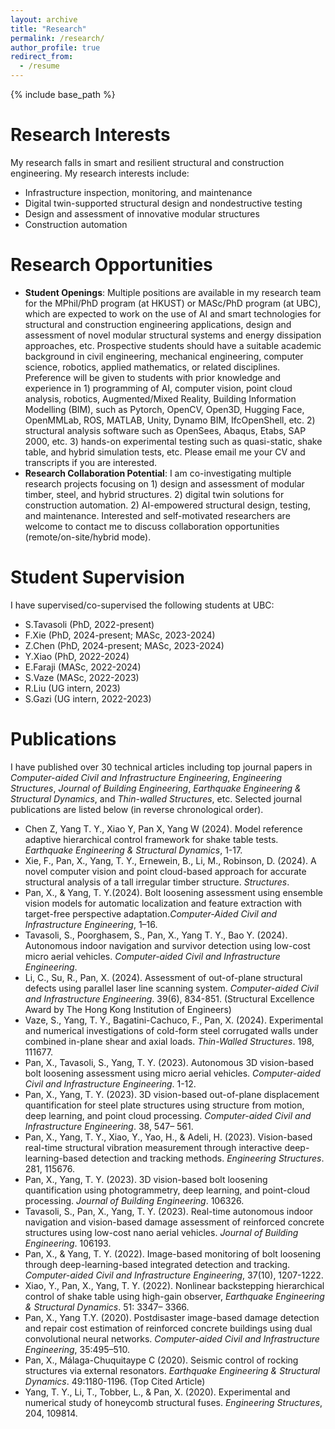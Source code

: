 ```yaml
---
layout: archive
title: "Research"
permalink: /research/
author_profile: true
redirect_from:
  - /resume
---
```


{% include base_path %}

Research Interests
======
My research falls in smart and resilient structural and construction engineering. My research interests include:
* Infrastructure inspection, monitoring, and maintenance
* Digital twin-supported structural design and nondestructive testing
* Design and assessment of innovative modular structures
* Construction automation

Research Opportunities
======
* __Student Openings__: Multiple positions are available in my research team for the MPhil/PhD program (at HKUST) or MASc/PhD program (at UBC), which are expected to work on the use of AI and smart technologies for structural and construction engineering applications, design and assessment of novel modular structural systems and energy dissipation approaches, etc. Prospective students should have a suitable academic background in civil engineering, mechanical engineering, computer science, robotics, applied mathematics, or related disciplines. Preference will be given to students with prior knowledge and experience in 1) programming of AI, computer vision, point cloud analysis, robotics, Augmented/Mixed Reality, Building Information Modelling (BIM), such as Pytorch, OpenCV, Open3D, Hugging Face, OpenMMLab, ROS, MATLAB, Unity, Dynamo BIM, IfcOpenShell, etc. 2) structural analysis software such as OpenSees, Abaqus, Etabs, SAP 2000, etc. 3) hands-on experimental testing such as quasi-static, shake table, and hybrid simulation tests, etc. Please email me your CV and transcripts if you are interested.
* __Research Collaboration Potential__: I am co-investigating multiple research projects focusing on 1) design and assessment of modular timber, steel, and hybrid structures. 2) digital twin solutions for construction automation. 2) AI-empowered structural design, testing, and maintenance.  Interested and self-motivated researchers are welcome to contact me to discuss collaboration opportunities (remote/on-site/hybrid mode).

Student Supervision
======
I have supervised/co-supervised the following students at UBC:
* S.Tavasoli (PhD, 2022-present)
* F.Xie (PhD, 2024-present; MASc, 2023-2024)
* Z.Chen (PhD, 2024-present; MASc, 2023-2024)
* Y.Xiao (PhD, 2022-2024)
* E.Faraji (MASc, 2022-2024)
* S.Vaze (MASc, 2022-2023)
* R.Liu (UG intern, 2023)
* S.Gazi (UG intern, 2022-2023)


Publications
======
I have published over 30 technical articles including top journal papers in *Computer-aided Civil and Infrastructure Engineering*, *Engineering Structures*, *Journal of Building Engineering*, *Earthquake Engineering & Structural Dynamics*, and *Thin-walled Structures*, etc. Selected journal publications are listed below (in reverse chronological order).
* Chen Z, Yang T. Y., Xiao Y, Pan X, Yang W (2024). Model reference adaptive hierarchical control framework for shake table tests. *Earthquake Engineering & Structural Dynamics*, 1-17.
* Xie, F., Pan, X., Yang, T. Y., Ernewein, B., Li, M., Robinson, D. (2024). A novel computer vision and point cloud-based approach for accurate structural
analysis of a tall irregular timber structure. *Structures*.
* Pan, X., & Yang, T. Y.(2024). Bolt loosening assessment using ensemble vision models for automatic localization and feature extraction with target-free perspective adaptation.*Computer-Aided Civil and Infrastructure Engineering*, 1–16.
* Tavasoli, S., Poorghasem, S., Pan, X., Yang T. Y., Bao Y. (2024). Autonomous indoor navigation and survivor detection using low-cost micro aerial vehicles. *Computer-aided Civil and Infrastructure Engineering*.
* Li, C., Su, R., Pan, X. (2024). Assessment of out-of-plane structural defects using parallel laser line scanning system. *Computer-aided Civil and Infrastructure Engineering*. 39(6), 834-851. (Structural Excellence Award by The Hong Kong Institution of Engineers)
* Vaze, S., Yang, T. Y., Bagatini-Cachuco, F., Pan, X. (2024). Experimental and numerical investigations of cold-form steel corrugated walls under combined in-plane shear and axial loads. *Thin-Walled Structures*. 198, 111677.
* Pan, X., Tavasoli, S., Yang, T. Y. (2023). Autonomous 3D vision-based bolt loosening assessment using micro aerial vehicles. *Computer-aided Civil and Infrastructure Engineering*. 1-12.
* Pan, X., Yang, T. Y. (2023). 3D vision-based out-of-plane displacement quantification for steel plate structures using structure from motion, deep learning, and point cloud processing. *Computer-aided Civil and Infrastructure Engineering*. 38, 547– 561.
* Pan, X., Yang, T. Y., Xiao, Y., Yao, H., & Adeli, H. (2023). Vision-based real-time structural vibration measurement through interactive deep-learning-based detection and tracking methods. *Engineering Structures*. 281, 115676.
* Pan, X., Yang, T. Y. (2023). 3D vision-based bolt loosening quantification using photogrammetry, deep learning, and point-cloud processing. *Journal of Building Engineering*. 106326.
* Tavasoli, S., Pan, X., Yang, T. Y. (2023). Real-time autonomous indoor navigation and vision-based damage assessment of reinforced concrete structures using low-cost nano aerial vehicles. *Journal of Building Engineering*. 106193.
* Pan, X., & Yang, T. Y. (2022). Image-based monitoring of bolt loosening through deep-learning-based integrated detection and tracking. *Computer-aided Civil and Infrastructure Engineering*, 37(10), 1207-1222.
* Xiao, Y., Pan, X., Yang, T. Y. (2022). Nonlinear backstepping hierarchical control of shake table using high-gain observer, *Earthquake Engineering & Structural Dynamics*. 51: 3347– 3366.
* Pan, X., Yang T.Y. (2020). Postdisaster image-based damage detection and repair cost estimation of reinforced concrete buildings using dual convolutional neural networks. *Computer-aided Civil and Infrastructure Engineering*, 35:495–510.
* Pan, X., Málaga-Chuquitaype C (2020). Seismic control of rocking structures via external resonators. *Earthquake Engineering & Structural Dynamics*. 49:1180-1196. (Top Cited Article)
* Yang, T. Y., Li, T., Tobber, L., & Pan, X. (2020). Experimental and numerical study of honeycomb structural fuses. *Engineering Structures*, 204, 109814.
